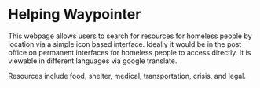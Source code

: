 # Helping Waypointer

This webpage allows users to search for resources for homeless people by location via a simple icon based interface. Ideally it would be in the post office on permanent interfaces for homeless people to access directly. It is viewable in different languages via google translate.

Resources include food, shelter, medical, transportation, crisis, and legal.
